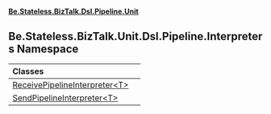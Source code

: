 #### [Be.Stateless.BizTalk.Dsl.Pipeline.Unit](README.md 'README')

## Be.Stateless.BizTalk.Unit.Dsl.Pipeline.Interpreters Namespace

| Classes | |
| :--- | :--- |
| [ReceivePipelineInterpreter&lt;T&gt;](ReceivePipelineInterpreter_T_.md 'Be.Stateless.BizTalk.Unit.Dsl.Pipeline.Interpreters.ReceivePipelineInterpreter<T>') | |
| [SendPipelineInterpreter&lt;T&gt;](SendPipelineInterpreter_T_.md 'Be.Stateless.BizTalk.Unit.Dsl.Pipeline.Interpreters.SendPipelineInterpreter<T>') | |
